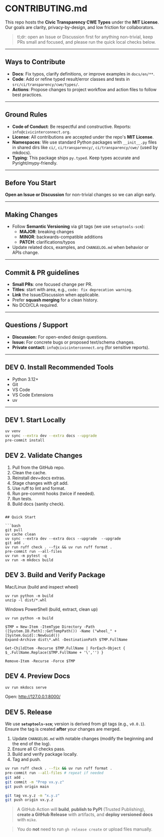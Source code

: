# CONTRIBUTING.md

This repo hosts the **Civic Transparency CWE Types** under the **MIT License**.
Our goals are clarity, privacy-by-design, and low friction for collaborators.

> tl;dr: open an Issue or Discussion first for anything non-trivial, keep PRs small and focused, and please run the quick local checks below.

---

## Ways to Contribute

- **Docs**: Fix typos, clarify definitions, or improve examples in `docs/en/**`.
- **Code**: Add or refine typed result/error classes and tests in `src/ci/transparency/cwe/types/`.
- **Actions**: Propose changes to project workflow and action files to follow best practices.

---

## Ground Rules

- **Code of Conduct**: Be respectful and constructive. Reports: `info@civicinterconnect.org`.
- **License**: All contributions are accepted under the repo's **MIT License**.
- **Namespaces**: We use standard Python packages with `__init__.py` files in shared dirs like `ci/`, `ci/transparency/`, `ci/transparency/cwe/` (used by mkdocs).
- **Typing**: This package ships `py.typed`. Keep types accurate and Pyright/mypy-friendly.


---

## Before You Start

**Open an Issue or Discussion** for non-trivial changes so we can align early.

---

## Making Changes

- Follow **Semantic Versioning** via git tags (we use `setuptools-scm`):
  - **MAJOR**: breaking changes
  - **MINOR**: backwards-compatible additions
  - **PATCH**: clarifications/typos
- Update related docs, examples, and `CHANGELOG.md` when behavior or APIs change.


---

## Commit & PR guidelines

- **Small PRs**: one focused change per PR.
- **Titles**: start with area, e.g., `code: fix deprecation warning`.
- **Link** the Issue/Discussion when applicable.
- Prefer **squash merging** for a clean history.
- No DCO/CLA required.

---

## Questions / Support

- **Discussion:** For open-ended design questions.
- **Issue:** For concrete bugs or proposed text/schema changes.
- **Private contact:** `info@civicinterconnect.org` (for sensitive reports).

---

## DEV 0. Install Recommended Tools

- Python 3.12+
- Git
- VS Code
- VS Code Extensions
- uv

---

## DEV 1. Start Locally

```bash
uv venv
uv sync --extra dev --extra docs --upgrade 
pre-commit install
```

## DEV 2. Validate Changes

1. Pull from the GitHub repo.
2. Clean the cache.
3. Reinstall dev+docs extras.
4. Stage changes with git add.
5. Use ruff to lint and format.
6. Run pre-commit hooks (twice if needed).
7. Run tests.
8. Build docs (sanity check).

```shell

## Quick Start

```bash
git pull
uv cache clean
uv sync --extra dev --extra docs --upgrade  --upgrade
git add .
uv run ruff check . --fix && uv run ruff format .
pre-commit run --all-files
uv run -m pytest -q
uv run -m mkdocs build
```

## DEV 3. Build and Verify Package

Mac/Linux (build and inspect wheel)

```
uv run python -m build
unzip -l dist/*.whl
```

Windows PowerShell (build, extract, clean up)

```pwsh
uv run python -m build

$TMP = New-Item -ItemType Directory -Path ([System.IO.Path]::GetTempPath()) -Name ("wheel_" + [System.Guid]::NewGuid())
Expand-Archive dist\*.whl -DestinationPath $TMP.FullName

Get-ChildItem -Recurse $TMP.FullName | ForEach-Object { $_.FullName.Replace($TMP.FullName + '\','') }

Remove-Item -Recurse -Force $TMP
```

## DEV 4. Preview Docs

```bash
uv run mkdocs serve
```

Open: <http://127.0.0.1:8000/>

## DEV 5. Release

We use **`setuptools-scm`**; version is derived from git tags (e.g., `v0.0.1`).
Ensure the tag is created **after** your changes are merged.

1. Update `CHANGELOG.md` with notable changes (modify the beginning and the end of the log).
2. Ensure all CI checks pass.
3. Build and verify package locally.
4. Tag and push.

```bash
uv run ruff check . --fix && uv run ruff format .
pre-commit run --all-files # repeat if needed
git add .
git commit -m "Prep vx.y.z"
git push origin main

git tag vx.y.z -m "x.y.z"
git push origin vx.y.z
```

> A GitHub Action will **build**, **publish to PyPI** (Trusted Publishing), **create a GitHub Release** with artifacts, and **deploy versioned docs** with `mike`.

> You do **not** need to run `gh release create` or upload files manually.
